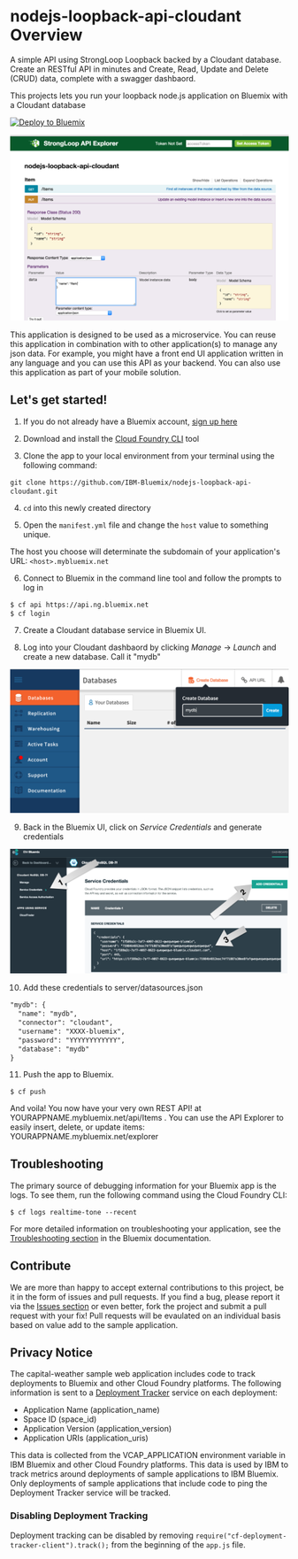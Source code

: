 # nodejs-loopback-api-cloudant Overview

A simple API using StrongLoop Loopback backed by a Cloudant database. Create an RESTful API in minutes and Create, Read, Update and Delete (CRUD) data, complete with a swagger dashbaord.

This projects lets you run your loopback node.js application on Bluemix with a Cloudant database

[![Deploy to Bluemix](https://bluemix.net/deploy/button.png)](https://bluemix.net/deploy)

![concept](./docs/APIExplorer.png)

This application is designed to be used as a microservice. You can reuse this application in combination with to other application(s) to manage any json data. For example, you might have a front end UI application written in any language and you can use this API as your backend. You can also use this application as part of your mobile solution. 

## Let's get started!

1. If you do not already have a Bluemix account, [sign up here][bluemix_signup_url]

2. Download and install the [Cloud Foundry CLI][cloud_foundry_url] tool

3. Clone the app to your local environment from your terminal using the following command:

  ```
  git clone https://github.com/IBM-Bluemix/nodejs-loopback-api-cloudant.git
  ```

4. `cd` into this newly created directory

5. Open the `manifest.yml` file and change the `host` value to something unique.

  The host you choose will determinate the subdomain of your application's URL:  `<host>.mybluemix.net`

6. Connect to Bluemix in the command line tool and follow the prompts to log in

  ```
  $ cf api https://api.ng.bluemix.net
  $ cf login
  ```

7. Create a Cloudant database service in Bluemix UI.

8. Log into your Cloudant dashbaord by clicking *Manage* -> *Launch* and create a new database. Call it "mydb"

  ![cloudantCreateDB](./docs/CloudantCreateDB.png)

9. Back in the Bluemix UI, click on *Service Credentials* and generate credentials

  ![cloudant](./docs/CloudantServiceCredentials.png)
  

10. Add these credentials to server/datasources.json
  ```
  "mydb": {
    "name": "mydb",
    "connector": "cloudant",
    "username": "XXXX-bluemix",
    "password": "YYYYYYYYYYYY",
    "database": "mydb"
  }
  ```

11. Push the app to Bluemix.

  ```
  $ cf push
  ```

And voila! You now have your very own REST API! at YOURAPPNAME.mybluemix.net/api/Items . You can use the API Explorer to easily insert, delete, or update items: YOURAPPNAME.mybluemix.net/explorer

## Troubleshooting

The primary source of debugging information for your Bluemix app is the logs. To see them, run the following command using the Cloud Foundry CLI:

  ```
  $ cf logs realtime-tone --recent
  ```
For more detailed information on troubleshooting your application, see the [Troubleshooting section](https://www.ng.bluemix.net/docs/troubleshoot/tr.html) in the Bluemix documentation.

## Contribute
We are more than happy to accept external contributions to this project, be it in the form of issues and pull requests. If you find a bug, please report it via the [Issues section][issues_url] or even better, fork the project and submit a pull request with your fix! Pull requests will be evaulated on an individual basis based on value add to the sample application.

## Privacy Notice
The capital-weather sample web application includes code to track deployments to Bluemix and other Cloud Foundry platforms. The following information is sent to a [Deployment Tracker](https://github.com/cloudant-labs/deployment-tracker) service on each deployment:

* Application Name (application_name)
* Space ID (space_id)
* Application Version (application_version)
* Application URIs (application_uris)

This data is collected from the VCAP_APPLICATION environment variable in IBM Bluemix and other Cloud Foundry platforms. This data is used by IBM to track metrics around deployments of sample applications to IBM Bluemix. Only deployments of sample applications that include code to ping the Deployment Tracker service will be tracked.

### Disabling Deployment Tracking

Deployment tracking can be disabled by removing `require("cf-deployment-tracker-client").track();` from the beginning of the `app.js` file.


[speech_service_url]: http://www.ibm.com/smarterplanet/us/en/ibmwatson/developercloud/speech-to-text.html
[speech_service_bluemix_url]: https://console.ng.bluemix.net/catalog/services/speech-to-text/
[tone_service_url]: http://www.ibm.com/smarterplanet/us/en/ibmwatson/developercloud/tone-analyzer.html
[tone_service_bluemix_url]: https://console.ng.bluemix.net/catalog/services/tone-analyzer/
[bluemix_url]: http://ibm.biz/realtime-tone-bluemix
[bluemix_signup_url]: http://ibm.biz/realtime-tone-signup
[cloud_foundry_url]: https://github.com/cloudfoundry/cli
[download_node_url]: https://nodejs.org/download/
[browserify_url]: http://browserify.org/
[issues_url]: https://github.com/IBM-Bluemix/real-time-tone-analysis/issues
